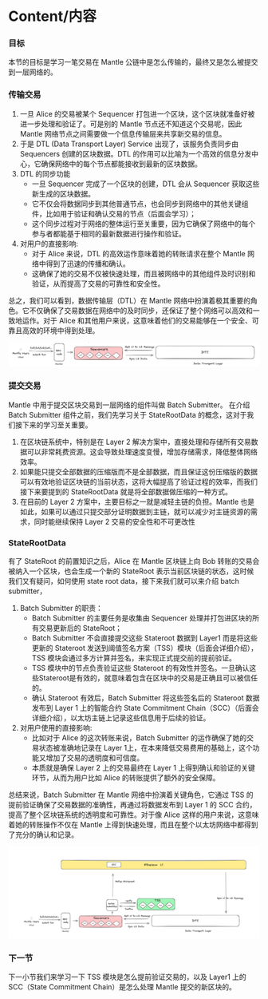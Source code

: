 # Content/内容

### 目标

本节的目标是学习一笔交易在 Mantle 公链中是怎么传输的，最终又是怎么被提交到一层网络的。

### **传输交易**

1. 一旦 Alice 的交易被某个 Sequencer 打包进一个区块，这个区块就准备好被进一步处理和验证了。可是别的 Mantle 节点还不知道这个交易呢，因此 Mantle 网络节点之间需要做一个信息传输层来共享新交易的信息。
2. 于是 DTL (Data Transport Layer) Service 出现了，该服务负责同步由 Sequencers 创建的区块数据。DTL 的作用可以比喻为一个高效的信息分发中心，它确保网络中的每个节点都能接收到最新的区块数据。
3. DTL 的同步功能
    - 一旦 Sequencer 完成了一个区块的创建，DTL 会从 Sequencer 获取这些新生成的区块数据。
    - 它不仅会将数据同步到其他普通节点，也会同步到网络中的其他关键组件，比如用于验证和确认交易的节点（后面会学习）；
    - 这个同步过程对于网络的整体运行至关重要，因为它确保了网络中的每个参与者都能基于相同的最新数据进行操作和验证。
4. 对用户的直接影响:
    - 对于 Alice 来说，DTL 的高效运作意味着她的转账请求在整个 Mantle 网络中得到了迅速的传播和确认。
    - 这确保了她的交易不仅被快速处理，而且被网络中的其他组件及时识别和验证，从而提高了交易的可靠性和安全性。

总之，我们可以看到，数据传输层（DTL）在 Mantle 网络中扮演着极其重要的角色。它不仅确保了交易数据在网络中的及时同步，还保证了整个网络可以高效和一致地运作。对于 Alice 和其他用户来说，这意味着他们的交易能够在一个安全、可靠且高效的环境中得到处理。

![Untitled](./img/9-1.png)

### **提交交易**

Mantle 中用于提交区块交易到一层网络的组件叫做 Batch Submitter。
在介绍 Batch Submitter 组件之前，我们先学习关于 StateRootData 的概念，这对于我们接下来的学习至关重要。

1. 在区块链系统中，特别是在 Layer 2 解决方案中，直接处理和存储所有交易数据可以非常耗费资源。这会导致处理速度变慢，增加存储需求，降低整体网络效率。
2. 如果能只提交全部数据的压缩版而不是全部数据，而且保证这份压缩版的数据可以有效地验证区块链的当前状态，这将大幅提高了验证过程的效率，而我们接下来要提到的 StateRootData 就是将全部数据做压缩的一种方式。
3. 在目前的 Layer 2 方案中，主要目标之一就是减轻主链的负担。Mantle 也是如此，如果可以通过只提交部分证明数据到主链，就可以减少对主链资源的需求，同时能继续保持 Layer 2 交易的安全性和不可更改性

### **StateRootData**

有了 StateRoot 的前置知识之后，Alice 在 Mantle 区块链上向 Bob 转账的交易会被纳入一个区块，也会生成一个新的 StateRoot 表示当前区块链的状态，这时候我们又有疑问，如何使用 state root data，接下来我们就可以来介绍 batch submitter，

1. Batch Submitter 的职责：
    - Batch Submitter 的主要任务是收集由 Sequencer 处理并打包进区块的所有交易更新后的 StateRoot；
    - Batch Submitter 不会直接提交这些 Stateroot 数据到 Layer1 而是将这些更新的 Stateroot 发送到阈值签名方案（TSS）模块（后面会详细介绍），TSS 模块会通过多方计算并签名，来实现正式提交前的提前验证。
    - TSS 模块中的节点负责验证这些 Stateroot 的有效性并签名。一旦确认这些Stateroot是有效的，就意味着包含在区块中的交易是正确且可以被信任的。
    - 确认 Stateroot 有效后，Batch Submitter 将这些签名后的 Stateroot 数据发布到 Layer 1 上的智能合约 State Commitment Chain（SCC）（后面会详细介绍），以太坊主链上记录这些信息用于后续的验证。
2. 对用户使用的直接影响:
    - 比如对于 Alice 的这次转账来说，Batch Submitter 的运作确保了她的交易状态被准确地记录在 Layer 1上，在本来降低交易费用的基础上，这个功能又增加了交易的透明度和可信度。
    - 本质就是确保 Layer 2 上的交易最终在 Layer 1 上得到确认和验证的关键环节，从而为用户比如 Alice 的转账提供了额外的安全保障。

总结来说，Batch Submitter 在 Mantle 网络中扮演着关键角色，它通过 TSS 的提前验证确保了交易数据的准确性，再通过将数据发布到 Layer 1 的 SCC 合约，提高了整个区块链系统的透明度和可靠性。对于像 Alice 这样的用户来说，这意味着她的转账操作不仅在 Mantle 上得到快速处理，而且在整个以太坊网络中都得到了充分的确认和记录。

![Untitled](./img/9-2.png)

### 下一节

下一小节我们来学习一下 TSS 模块是怎么提前验证交易的，以及 Layer1 上的 SCC（State Commitment Chain）是怎么处理 Mantle 提交的新区块的。